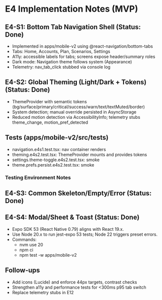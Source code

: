 # E4 Implementation Notes (MVP)

## E4-S1: Bottom Tab Navigation Shell (Status: Done)

- Implemented in apps/mobile-v2 using @react-navigation/bottom-tabs
- Tabs: Home, Accounts, Plan, Scenarios, Settings
- A11y: accessible labels for tabs; screens expose header/summary roles
- Dark mode: Navigation theme follows system (Appearance)
- Telemetry: nav_tab_click stubbed via console log

## E4-S2: Global Theming (Light/Dark + Tokens) (Status: Done)

- ThemeProvider with semantic tokens (bg/surface/primary/critical/success/warn/text/textMuted/border)
- System detection; manual override persisted in AsyncStorage
- Reduced motion detection via AccessibilityInfo; telemetry stubs theme_change, motion_pref_detected

## Tests (apps/mobile-v2/src/**tests**)

- navigation.e4s1.test.tsx: nav container renders
- theming.e4s2.test.tsx: ThemeProvider mounts and provides tokens
- settings.theme-toggle.e4s2.test.tsx: smoke
- theme.prefs.persist.e4s2.test.tsx: smoke

### Testing Environment Notes

## E4-S3: Common Skeleton/Empty/Error (Status: Done)

## E4-S4: Modal/Sheet & Toast (Status: Done)

- Expo SDK 53 (React Native 0.79) aligns with React 19.x.
- Use Node 20.x to run jest-expo 53 tests; Node 22 triggers preset errors.
- Commands:
  - nvm use 20
  - npm ci
  - npm test -w apps/mobile-v2

## Follow-ups

- Add icons (Lucide) and enforce 44px targets, contrast checks
- Strengthen a11y and performance tests for <300ms p95 tab switch
- Replace telemetry stubs in E12
